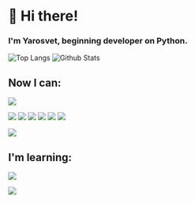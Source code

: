 # 👋 Hi there!
### I'm Yarosvet, beginning developer on Python.

![Top Langs](https://github-readme-stats.vercel.app/api/top-langs/?username=Yarosvet&theme=tokyonight&show_icons=true)
![Github Stats](https://github-readme-stats.vercel.app/api?username=Yarosvet&show_icons=true&count_private=true&theme=tokyonight)

## Now I can:
![](https://img.shields.io/badge/Code-Python-informational?style=flat&logo=python&logoColor=70a5fd&color=1a1b27)

![](https://img.shields.io/badge/Technology-Redis-informational?style=flat&logo=redis&logoColor=70a5fd&color=1a1b27)
![](https://img.shields.io/badge/Technology-Flask-informational?style=flat&logo=flask&logoColor=70a5fd&color=1a1b27)
![](https://img.shields.io/badge/Technology-Docker-informational?style=flat&logo=docker&logoColor=70a5fd&color=1a1b27)
![](https://img.shields.io/badge/Technology-Fastapi-informational?style=flat&logo=fastapi&logoColor=70a5fd&color=1a1b27)
![](https://img.shields.io/badge/Technology-PyQt5-informational?style=flat&logo=qt&logoColor=70a5fd&color=1a1b27)
![](https://img.shields.io/badge/Technology-PostgreSQL-informational?style=flat&logo=postgresql&logoColor=70a5fd&color=1a1b27)

![](https://img.shields.io/badge/OS-Linux_Administration-informational?style=flat&logo=linux&logoColor=70a5fd&color=1a1b27)

## I'm learning:
![](https://img.shields.io/badge/Code-Rust-informational?style=flat&logo=rust&logoColor=70a5fd&color=1a1b27)

![](https://img.shields.io/badge/Technology-CV/ML-informational?style=flat&logo=opencv&logoColor=70a5fd&color=1a1b27)
